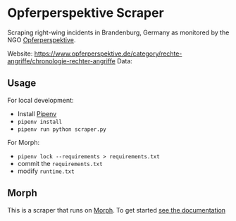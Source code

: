 # Opferperspektive Scraper

Scraping right-wing incidents in Brandenburg, Germany as monitored by the NGO [Opferperspektive](https://www.opferperspektive.de/).

Website: https://www.opferperspektive.de/category/rechte-angriffe/chronologie-rechter-angriffe
Data:

## Usage

For local development:

-   Install [Pipenv](https://github.com/pypa/pipenv)
-   `pipenv install`
-   `pipenv run python scraper.py`

For Morph:

-   `pipenv lock --requirements > requirements.txt`
-   commit the `requirements.txt`
-   modify `runtime.txt`

## Morph

This is a scraper that runs on [Morph](https://morph.io). To get started [see the documentation](https://morph.io/documentation)
